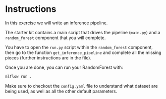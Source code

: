 # Instructions
In this exercise we will write an inference pipeline.

The starter kit contains a main script that drives the pipeline (``main.py``) and a 
``random_forest`` component that you will complete.

You have to open the ``run.py`` script within the ``random_forest`` component, then go to the
function ``get_inference_pipeline`` and complete all the missing pieces (further 
instructions are in the file).

Once you are done, you can run your RandomForest with:

```bash
mlflow run .
```

Make sure to checkout the ``config.yaml`` file to understand what dataset are being used, as well
as all the other default parameters.
